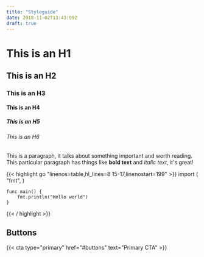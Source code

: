 ```yaml
---
title: "Styleguide"
date: 2018-11-02T13:43:09Z
draft: true
---
```


# This is an H1

## This is an H2

### This is an H3

#### This is an H4

##### This is an H5

###### This is an H6

This is a paragraph, it talks about something important and worth reading.
This particular paragraph has things like **bold text** and *italic text*, it's great!

{{< highlight go "linenos=table,hl_lines=8 15-17,linenostart=199" >}}
    import (
        "fmt",
    )

    func main() {
        fmt.println("Hello world")
    }
{{< / highlight >}}

## Buttons

{{< cta type="primary" href="#buttons" text="Primary CTA" >}}
